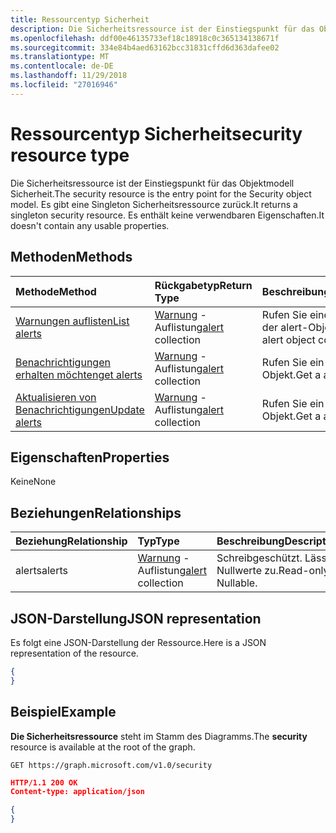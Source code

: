 ```yaml
---
title: Ressourcentyp Sicherheit
description: Die Sicherheitsressource ist der Einstiegspunkt für das Objektmodell Sicherheit. Es gibt eine Singleton Sicherheitsressource zurück. Es enthält keine verwendbaren Eigenschaften.
ms.openlocfilehash: ddf00e46135733ef18c18918c0c365134138671f
ms.sourcegitcommit: 334e84b4aed63162bcc31831cffd6d363dafee02
ms.translationtype: MT
ms.contentlocale: de-DE
ms.lasthandoff: 11/29/2018
ms.locfileid: "27016946"
---
```

# <a name="security-resource-type"></a><span data-ttu-id="dda9f-105">Ressourcentyp Sicherheit</span><span class="sxs-lookup"><span data-stu-id="dda9f-105">security resource type</span></span>

<span data-ttu-id="dda9f-106">Die Sicherheitsressource ist der Einstiegspunkt für das Objektmodell Sicherheit.</span><span class="sxs-lookup"><span data-stu-id="dda9f-106">The security resource is the entry point for the Security object model.</span></span> <span data-ttu-id="dda9f-107">Es gibt eine Singleton Sicherheitsressource zurück.</span><span class="sxs-lookup"><span data-stu-id="dda9f-107">It returns a singleton security resource.</span></span> <span data-ttu-id="dda9f-108">Es enthält keine verwendbaren Eigenschaften.</span><span class="sxs-lookup"><span data-stu-id="dda9f-108">It doesn't contain any usable properties.</span></span>

## <a name="methods"></a><span data-ttu-id="dda9f-109">Methoden</span><span class="sxs-lookup"><span data-stu-id="dda9f-109">Methods</span></span>

| <span data-ttu-id="dda9f-110">Methode</span><span class="sxs-lookup"><span data-stu-id="dda9f-110">Method</span></span>       | <span data-ttu-id="dda9f-111">Rückgabetyp</span><span class="sxs-lookup"><span data-stu-id="dda9f-111">Return Type</span></span> | <span data-ttu-id="dda9f-112">Beschreibung</span><span class="sxs-lookup"><span data-stu-id="dda9f-112">Description</span></span> |
|:-------------|:------------|:------------|
| [<span data-ttu-id="dda9f-113">Warnungen auflisten</span><span class="sxs-lookup"><span data-stu-id="dda9f-113">List alerts</span></span>](../api/alert-list.md) | <span data-ttu-id="dda9f-114">[Warnung](alert.md) -Auflistung</span><span class="sxs-lookup"><span data-stu-id="dda9f-114">[alert](alert.md) collection</span></span> | <span data-ttu-id="dda9f-115">Rufen Sie eine Auflistung der alert-Objekts.</span><span class="sxs-lookup"><span data-stu-id="dda9f-115">Get a alert object collection.</span></span> |
| [<span data-ttu-id="dda9f-116">Benachrichtigungen erhalten möchten</span><span class="sxs-lookup"><span data-stu-id="dda9f-116">get alerts</span></span>](../api/alert-get.md) | <span data-ttu-id="dda9f-117">[Warnung](alert.md) -Auflistung</span><span class="sxs-lookup"><span data-stu-id="dda9f-117">[alert](alert.md) collection</span></span> | <span data-ttu-id="dda9f-118">Rufen Sie ein alert-Objekt.</span><span class="sxs-lookup"><span data-stu-id="dda9f-118">Get a alert object.</span></span> |
| [<span data-ttu-id="dda9f-119">Aktualisieren von Benachrichtigungen</span><span class="sxs-lookup"><span data-stu-id="dda9f-119">Update alerts</span></span>](../api/alert-update.md) | <span data-ttu-id="dda9f-120">[Warnung](alert.md) -Auflistung</span><span class="sxs-lookup"><span data-stu-id="dda9f-120">[alert](alert.md) collection</span></span> | <span data-ttu-id="dda9f-121">Rufen Sie ein alert-Objekt.</span><span class="sxs-lookup"><span data-stu-id="dda9f-121">Get a alert object.</span></span> |

## <a name="properties"></a><span data-ttu-id="dda9f-122">Eigenschaften</span><span class="sxs-lookup"><span data-stu-id="dda9f-122">Properties</span></span>
<span data-ttu-id="dda9f-123">Keine</span><span class="sxs-lookup"><span data-stu-id="dda9f-123">None</span></span>

## <a name="relationships"></a><span data-ttu-id="dda9f-124">Beziehungen</span><span class="sxs-lookup"><span data-stu-id="dda9f-124">Relationships</span></span>
| <span data-ttu-id="dda9f-125">Beziehung</span><span class="sxs-lookup"><span data-stu-id="dda9f-125">Relationship</span></span> | <span data-ttu-id="dda9f-126">Typ</span><span class="sxs-lookup"><span data-stu-id="dda9f-126">Type</span></span>        | <span data-ttu-id="dda9f-127">Beschreibung</span><span class="sxs-lookup"><span data-stu-id="dda9f-127">Description</span></span> |
|:-------------|:------------|:------------|
|<span data-ttu-id="dda9f-128">alerts</span><span class="sxs-lookup"><span data-stu-id="dda9f-128">alerts</span></span>|<span data-ttu-id="dda9f-129">[Warnung](alert.md) -Auflistung</span><span class="sxs-lookup"><span data-stu-id="dda9f-129">[alert](alert.md) collection</span></span>| <span data-ttu-id="dda9f-p103">Schreibgeschützt. Lässt Nullwerte zu.</span><span class="sxs-lookup"><span data-stu-id="dda9f-p103">Read-only. Nullable.</span></span>|


## <a name="json-representation"></a><span data-ttu-id="dda9f-132">JSON-Darstellung</span><span class="sxs-lookup"><span data-stu-id="dda9f-132">JSON representation</span></span>
<span data-ttu-id="dda9f-133">Es folgt eine JSON-Darstellung der Ressource.</span><span class="sxs-lookup"><span data-stu-id="dda9f-133">Here is a JSON representation of the resource.</span></span>

<!-- {
  "blockType": "resource",
  "baseType": "microsoft.graph.entity",
  "@odata.type": "microsoft.graph.security"
}-->

```json
{
}
```

## <a name="example"></a><span data-ttu-id="dda9f-134">Beispiel</span><span class="sxs-lookup"><span data-stu-id="dda9f-134">Example</span></span>

<span data-ttu-id="dda9f-135">**Die Sicherheitsressource** steht im Stamm des Diagramms.</span><span class="sxs-lookup"><span data-stu-id="dda9f-135">The **security** resource is available at the root of the graph.</span></span>

<!--{
  "blockType": "request"
}-->
```http
GET https://graph.microsoft.com/v1.0/security
```

<!--{
  "blockType": "response",
  "truncated": true,
  "@odata.type": "microsoft.graph.security"
}-->
```json
HTTP/1.1 200 OK
Content-type: application/json

{
}
```

<!-- uuid: 8fcb5dbc-d5aa-4681-8e31-b001d5168d79
2015-10-25 14:57:30 UTC -->
<!-- {
  "type": "#page.annotation",
  "description": "security resource",
  "keywords": "",
  "section": "documentation",
  "tocPath": ""
}-->